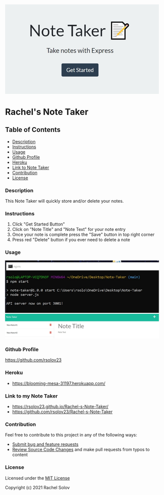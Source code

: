![A screenshot of the web page](./images/screenshot3.jpg)

# Rachel's Note Taker

## Table of Contents

- [Description](#description)
- [Instructions](#instructions)
- [Usage](#usage)
- [Github Profile](#github-profile)
- [Heroku](#heroku)
- [Link to Note Taker](#note-taker)
- [Contribution](#contribution)
- [License](#license)

### **Description**

This Note Taker will quickly store and/or delete your notes.

### **Instructions**

1. Click "Get Started Button"
2. Click on "Note Title" and "Note Text" for your note entry
3. Once your note is complete press the "Save" button in top right corner
4. Press red "Delete" button if you ever need to delete a note

### Usage

![A screenshot of the web page](./images/screenshot2.jpg)
![A screenshot of the web page](./images/screenshot1.jpg)

### **Github Profile**

https://github.com/rsolov23

### **Heroku**

- https://blooming-mesa-31197.herokuapp.com/

### **Link to my Note Taker**

- https://rsolov23.github.io/Rachel-s-Note-Taker/
- https://github.com/rsolov23/Rachel-s-Note-Taker

### **Contribution**

Feel free to contribute to this project in any of the following ways:

- [Submit bug and feature requests](https://github.com/rsolov23/Rachel-s-Note-Taker/issues)
- [Review Source Code Changes](https://github.com/rsolov23/Rachel-s-Note-Taker/pulls) and make pull requests from typos to content

### **License**

Licensed under the [MIT License](https://github.com/rsolov23/Rachel-s-Note-Taker/blob/main/LICENSE)

Copyright (c) 2021 Rachel Solov
